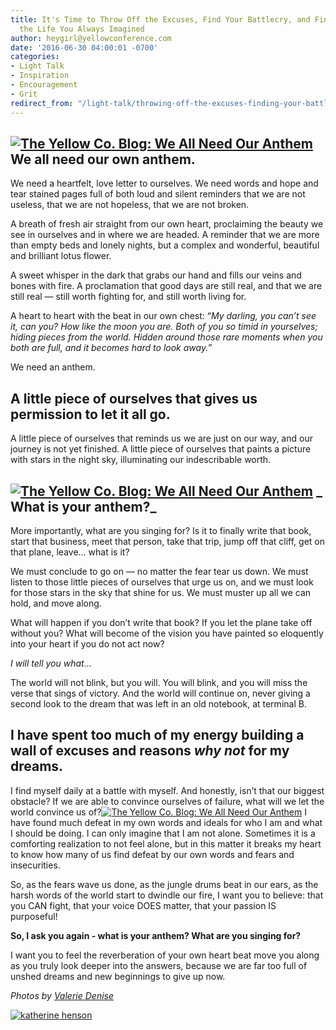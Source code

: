 ```yaml
---
title: It's Time to Throw Off the Excuses, Find Your Battlecry, and Finally Go After
  the Life You Always Imagined
author: heygirl@yellowconference.com
date: '2016-06-30 04:00:01 -0700'
categories:
- Light Talk
- Inspiration
- Encouragement
- Grit
redirect_from: "/light-talk/throwing-off-the-excuses-finding-your-battlecry-and-finally-going-after-the-life-you-always-imagined/"
---
```


## **[![The Yellow Co. Blog: We All Need Our Anthem](https://s3.amazonaws.com/yellow-files/blog/2016/06/ValerieDenisePhotos-89.jpg)](https://s3.amazonaws.com/yellow-files/blog/2016/06/ValerieDenisePhotos-89.jpg)We all need our own anthem.**

We need a heartfelt, love letter to ourselves. We need words and hope and tear stained pages full of both loud and silent reminders that we are not useless, that we are not hopeless, that we are not broken.

A breath of fresh air straight from our own heart, proclaiming the beauty we see in ourselves and in where we are headed. A reminder that we are more than empty beds and lonely nights, but a complex and wonderful, beautiful and brilliant lotus flower.

A sweet whisper in the dark that grabs our hand and fills our veins and bones with fire. A proclamation that good days are still real, and that we are still real — still worth fighting for, and still worth living for.

A heart to heart with the beat in our own chest: “_My darling, you can’t see it, can you? How like the moon you are. Both of you so timid in yourselves; hiding pieces from the world. Hidden around those rare moments when you both are full, and it becomes hard to look away._”

We need an anthem.

## A little piece of ourselves that gives us permission to let it all go.

A little piece of ourselves that reminds us we are just on our way, and our journey is not yet finished. A little piece of ourselves that paints a picture with stars in the night sky, illuminating our indescribable worth.  

## [![The Yellow Co. Blog: We All Need Our Anthem](https://s3.amazonaws.com/yellow-files/blog/2016/06/ValerieDenisePhotos-96.jpg)](https://s3.amazonaws.com/yellow-files/blog/2016/06/ValerieDenisePhotos-96.jpg) _ What is your anthem?_

More importantly, what are you singing for? Is it to finally write that book, start that business, meet that person, take that trip, jump off that cliff, get on that plane, leave… what is it?

We must conclude to go on — no matter the fear tear us down. We must listen to those little pieces of ourselves that urge us on, and we must look for those stars in the sky that shine for us. We must muster up all we can hold, and move along.

What will happen if you don’t write that book? If you let the plane take off without you? What will become of the vision you have painted so eloquently into your heart if you do not act now?

_I will tell you what…_

The world will not blink, but you will. You will blink, and you will miss the verse that sings of victory. And the world will continue on, never giving a second look to the dream that was left in an old notebook, at terminal B.

## I have spent too much of my energy building a wall of excuses and reasons _why not_ for my dreams.

I find myself daily at a battle with myself. And honestly, isn’t that our biggest obstacle? If we are able to convince ourselves of failure, what will we let the world convince us of?[![The Yellow Co. Blog: We All Need Our Anthem](https://s3.amazonaws.com/yellow-files/blog/2016/06/ValerieDenisePhotos-90.jpg)](https://s3.amazonaws.com/yellow-files/blog/2016/06/ValerieDenisePhotos-90.jpg) I have found much defeat in my own words and ideals for who I am and what I should be doing. I can only imagine that I am not alone. Sometimes it is a comforting realization to not feel alone, but in this matter it breaks my heart to know how many of us find defeat by our own words and fears and insecurities.

So, as the fears wave us done, as the jungle drums beat in our ears, as the harsh words of the world start to dwindle our fire, I want you to believe: that you CAN fight, that your voice DOES matter, that your passion IS purposeful!

**So, I ask you again - what is your anthem? What are you singing for?**

I want you to feel the reverberation of your own heart beat move you along as you truly look deeper into the answers, because we are far too full of unshed dreams and new beginnings to give up now.

_Photos by [Valerie Denise](http://www.valeriedenisephotos.com/)_

[![katherine henson](https://s3.amazonaws.com/yellow-files/blog/2016/06/katherine-henson.jpg)](http://www.katherinehenson.com/)
